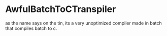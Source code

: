 # AwfulBatchToCTranspiler
as the name says on the tin, its a very unoptimized compiler made in batch that compiles batch to c.
